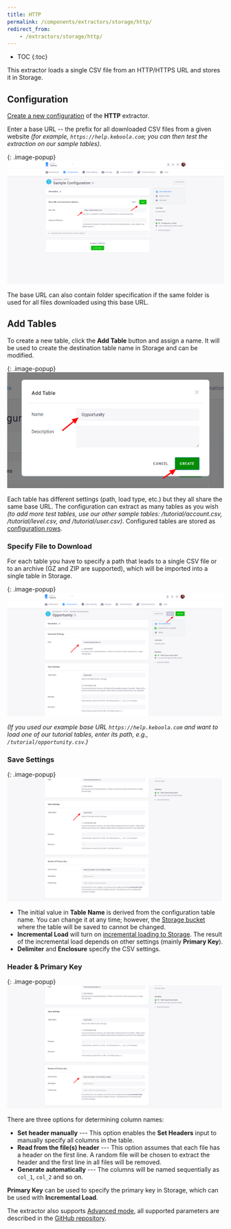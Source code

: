 ```yaml
---
title: HTTP
permalink: /components/extractors/storage/http/
redirect_from:
    - /extractors/storage/http/
---
```


* TOC
{:toc}

This extractor loads a single CSV file from an HTTP/HTTPS URL and stores it in Storage.

## Configuration
[Create a new configuration](/components/#creating-component-configuration) of the **HTTP** extractor.

Enter a base URL -- the prefix for all downloaded CSV files from a given website
*(for example, `https://help.keboola.com`; you can then test the extraction on our sample tables)*.

{: .image-popup}
![Screenshot - Base URL](/components/extractors/storage/http/http-1.png)

The base URL can also contain folder specification if the same folder is used for all files downloaded using this base URL.

## Add Tables
To create a new table, click the **Add Table** button and assign a name.
It will be used to create the destination table name in Storage and can be modified.

{: .image-popup}
![Screenshot - Create table](/components/extractors/storage/http/http-2.png)

Each table has different settings (path, load type, etc.) but they all share the same base URL.
The configuration can extract as many tables as you wish *(to add more test tables, use our other sample tables: /tutorial/account.csv, /tutorial/level.csv, and /tutorial/user.csv)*. Configured tables are stored as [configuration rows](/components/#configuration-rows).

### Specify File to Download

For each table you have to specify a path that leads to a single CSV file or to an archive (GZ and ZIP are supported),
which will be imported into a single table in Storage.

{: .image-popup}
![Screenshot - Download Settings](/components/extractors/storage/http/http-3.png)

*(If you used our example base URL `https://help.keboola.com` and
want to load one of our tutorial tables, enter its path, e.g., `/tutorial/opportunity.csv`.)*

### Save Settings

{: .image-popup}
![Screenshot - Save Settings](/components/extractors/storage/http/http-4.png)

- The initial value in **Table Name** is derived from the configuration table name. You can change it at any time; however,
the [Storage bucket](/storage/buckets/) where the table will be saved to cannot be changed.
- **Incremental Load** will turn on [incremental loading to Storage](/storage/tables/#incremental-loading). The result of the
incremental load depends on other settings (mainly **Primary Key**).
- **Delimiter** and **Enclosure** specify the CSV settings.

### Header & Primary Key

{: .image-popup}
![Screenshot - Header & Primary Key](/components/extractors/storage/http/http-5.png)

There are three options for determining column names:

 - **Set header manually** --- This option enables the **Set Headers** input to manually specify all columns in the table.
 - **Read from the file(s) header** --- This option assumes that each file has a header on the first line.
 A random file will be chosen to extract the header and the first line in all files will be removed.
 - **Generate automatically** --- The columns will be named sequentially as `col_1`, `col_2` and so on.

**Primary Key** can be used to specify the primary key in Storage, which can be used with **Incremental Load**. 

The extractor also supports [Advanced mode](/components/#advanced-mode), all supported
parameters are described in the [GitHub repository](https://github.com/keboola/http-extractor).
